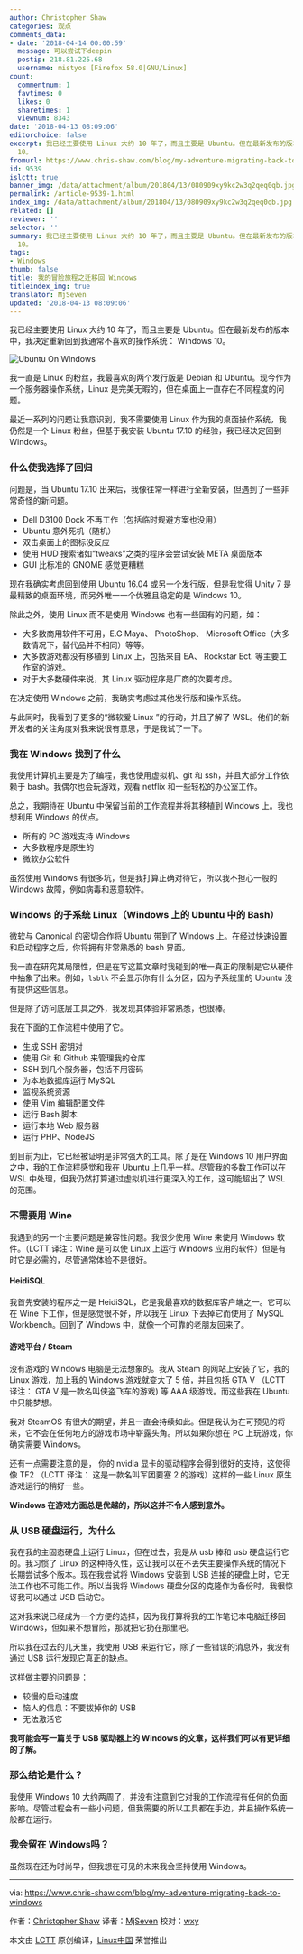 ```yaml
---
author: Christopher Shaw
categories: 观点
comments_data:
- date: '2018-04-14 00:00:59'
  message: 可以尝试下deepin
  postip: 218.81.225.68
  username: mistyos [Firefox 58.0|GNU/Linux]
count:
  commentnum: 1
  favtimes: 0
  likes: 0
  sharetimes: 1
  viewnum: 8343
date: '2018-04-13 08:09:06'
editorchoice: false
excerpt: 我已经主要使用 Linux 大约 10 年了，而且主要是 Ubuntu。但在最新发布的版本中，我决定重新回到我通常不喜欢的操作系统： Windows
  10。
fromurl: https://www.chris-shaw.com/blog/my-adventure-migrating-back-to-windows
id: 9539
islctt: true
banner_img: /data/attachment/album/201804/13/080909xy9kc2w3q2qeq0qb.jpg
permalink: /article-9539-1.html
index_img: /data/attachment/album/201804/13/080909xy9kc2w3q2qeq0qb.jpg.thumb.jpg
related: []
reviewer: ''
selector: ''
summary: 我已经主要使用 Linux 大约 10 年了，而且主要是 Ubuntu。但在最新发布的版本中，我决定重新回到我通常不喜欢的操作系统： Windows
  10。
tags:
- Windows
thumb: false
title: 我的冒险旅程之迁移回 Windows
titleindex_img: true
translator: MjSeven
updated: '2018-04-13 08:09:06'
---
```


我已经主要使用 Linux 大约 10 年了，而且主要是 Ubuntu。但在最新发布的版本中，我决定重新回到我通常不喜欢的操作系统： Windows 10。


![Ubuntu On Windows](/data/attachment/album/201804/13/080909xy9kc2w3q2qeq0qb.jpg)


我一直是 Linux 的粉丝，我最喜欢的两个发行版是 Debian 和 Ubuntu。现今作为一个服务器操作系统，Linux 是完美无暇的，但在桌面上一直存在不同程度的问题。


最近一系列的问题让我意识到，我不需要使用 Linux 作为我的桌面操作系统，我仍然是一个 Linux 粉丝，但基于我安装 Ubuntu 17.10 的经验，我已经决定回到 Windows。


### 什么使我选择了回归


问题是，当 Ubuntu 17.10 出来后，我像往常一样进行全新安装，但遇到了一些非常奇怪的新问题。


* Dell D3100 Dock 不再工作（包括临时规避方案也没用）
* Ubuntu 意外死机（随机）
* 双击桌面上的图标没反应
* 使用 HUD 搜索诸如“tweaks”之类的程序会尝试安装 META 桌面版本
* GUI 比标准的 GNOME 感觉更糟糕


现在我确实考虑回到使用 Ubuntu 16.04 或另一个发行版，但是我觉得 Unity 7 是最精致的桌面环境，而另外唯一一个优雅且稳定的是 Windows 10。


除此之外，使用 Linux 而不是使用 Windows 也有一些固有的问题，如：


* 大多数商用软件不可用，E.G Maya、 PhotoShop、 Microsoft Office（大多数情况下，替代品并不相同）等等。
* 大多数游戏都没有移植到 Linux 上，包括来自 EA、 Rockstar Ect. 等主要工作室的游戏。
* 对于大多数硬件来说，其 Linux 驱动程序是厂商的次要考虑。


在决定使用 Windows 之前，我确实考虑过其他发行版和操作系统。


与此同时，我看到了更多的“微软爱 Linux ”的行动，并且了解了 WSL。他们的新开发者的关注角度对我来说很有意思，于是我试了一下。


### 我在 Windows 找到了什么


我使用计算机主要是为了编程，我也使用虚拟机、git 和 ssh，并且大部分工作依赖于 bash。我偶尔也会玩游戏，观看 netflix 和一些轻松的办公室工作。


总之，我期待在 Ubuntu 中保留当前的工作流程并将其移植到 Windows 上。我也想利用 Windows 的优点。


* 所有的 PC 游戏支持 Windows
* 大多数程序是原生的
* 微软办公软件


虽然使用 Windows 有很多坑，但是我打算正确对待它，所以我不担心一般的 Windows 故障，例如病毒和恶意软件。


### Windows 的子系统 Linux（Windows 上的 Ubuntu 中的 Bash）


微软与 Canonical 的密切合作将 Ubuntu 带到了 Windows 上。在经过快速设置和启动程序之后，你将拥有非常熟悉的 bash 界面。


我一直在研究其局限性，但是在写这篇文章时我碰到的唯一真正的限制是它从硬件中抽象了出来。例如，`lsblk` 不会显示你有什么分区，因为子系统里的 Ubuntu 没有提供这些信息。


但是除了访问底层工具之外，我发现其体验非常熟悉，也很棒。


我在下面的工作流程中使用了它。


* 生成 SSH 密钥对
* 使用 Git 和 Github 来管理我的仓库
* SSH 到几个服务器，包括不用密码
* 为本地数据库运行 MySQL
* 监视系统资源
* 使用 Vim 编辑配置文件
* 运行 Bash 脚本
* 运行本地 Web 服务器
* 运行 PHP、NodeJS


到目前为止，它已经被证明是非常强大的工具。除了是在 Windows 10 用户界面之中，我的工作流程感觉和我在 Ubuntu 上几乎一样。尽管我的多数工作可以在 WSL 中处理，但我仍然打算通过虚拟机进行更深入的工作，这可能超出了 WSL 的范围。


### 不需要用 Wine


我遇到的另一个主要问题是兼容性问题。我很少使用 Wine 来使用 Windows 软件。（LCTT 译注：Wine 是可以使 Linux 上运行 Windows 应用的软件）但是有时它是必需的，尽管通常体验不是很好。


#### HeidiSQL


我首先安装的程序之一是 HeidiSQL，它是我最喜欢的数据库客户端之一。它可以在 Wine 下工作，但是感觉很不好，所以我在 Linux 下丢掉它而使用了 MySQL Workbench。回到了 Windows 中，就像一个可靠的老朋友回来了。


#### 游戏平台 / Steam


没有游戏的 Windows 电脑是无法想象的。我从 Steam 的网站上安装了它，我的 Linux 游戏，加上我的 Windows 游戏就变大了 5 倍，并且包括 GTA V （LCTT 译注： GTA V 是一款名叫侠盗飞车的游戏) 等 AAA 级游戏。而这些我在 Ubuntu 中只能梦想。


我对 SteamOS 有很大的期望，并且一直会持续如此。但是我认为在可预见的将来，它不会在任何地方的游戏市场中崭露头角。所以如果你想在 PC 上玩游戏，你确实需要 Windows。


还有一点需要注意的是， 你的 nvidia 显卡的驱动程序会得到很好的支持，这使得像 TF2 （LCTT 译注： 这是一款名叫军团要塞 2 的游戏）这样的一些 Linux 原生游戏运行的稍好一些。


**Windows 在游戏方面总是优越的，所以这并不令人感到意外。**


### 从 USB 硬盘运行，为什么


我在我的主固态硬盘上运行 Linux，但在过去，我是从 usb 棒和 usb 硬盘运行它的。我习惯了 Linux 的这种持久性，这让我可以在不丢失主要操作系统的情况下长期尝试多个版本。现在我尝试将 Windows 安装到 USB 连接的硬盘上时，它无法工作也不可能工作。所以当我将 Windows 硬盘分区的克隆作为备份时，我很惊讶我可以通过 USB 启动它。


这对我来说已经成为一个方便的选择，因为我打算将我的工作笔记本电脑迁移回 Windows，但如果不想冒险，那就把它扔在那里吧。


所以我在过去的几天里，我使用 USB 来运行它，除了一些错误的消息外，我没有通过 USB 运行发现它真正的缺点。


这样做主要的问题是：


* 较慢的启动速度
* 恼人的信息：不要拔掉你的 USB
* 无法激活它


**我可能会写一篇关于 USB 驱动器上的 Windows 的文章，这样我们可以有更详细的了解。**


### 那么结论是什么？


我使用 Windows 10 大约两周了，并没有注意到它对我的工作流程有任何的负面影响。尽管过程会有一些小问题，但我需要的所以工具都在手边，并且操作系统一般都在运行。


### 我会留在 Windows吗？


虽然现在还为时尚早，但我想在可见的未来我会坚持使用 Windows。




---


via: <https://www.chris-shaw.com/blog/my-adventure-migrating-back-to-windows>


作者：[Christopher Shaw](https://www.chris-shaw.com) 译者：[MjSeven](https://github.com/MjSeven) 校对：[wxy](https://github.com/wxy)


本文由 [LCTT](https://github.com/LCTT/TranslateProject) 原创编译，[Linux中国](https://linux.cn/) 荣誉推出